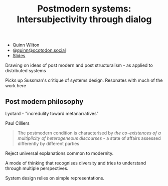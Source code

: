 ﻿---
backlinks:
- title: Distribution
  url: /memex/sense/Distribution/distribution.html
title: 'Postmodern systems: Intersubjectivity through dialog'
---
- Quinn Wilton
- @quinn@ocotodon.social
- [Slides](https://ipfs.runfission.com/ipns/quinn.files.fission.name/p/aaron-swartz-day-2022.pdf)


Drawing on ideas of post modern and post structuralism - as applied to distributed systems

Picks up Sussman's critique of systems design.  Resonates with much of the work here 


## Post modern philosophy

Lyotard - "incredulity toward metanarratives"

Paul Cilliers

> The postmodern condition is characterised by _the co-existences of a multiplicity of heterogeneous discourses_ - a state of affairs assessed differently by different parties

Reject universal explanations common to modernity.

A mode of thinking that recognises diversity and tries to understand through multiple perspectives.

System design relies on simple representations.